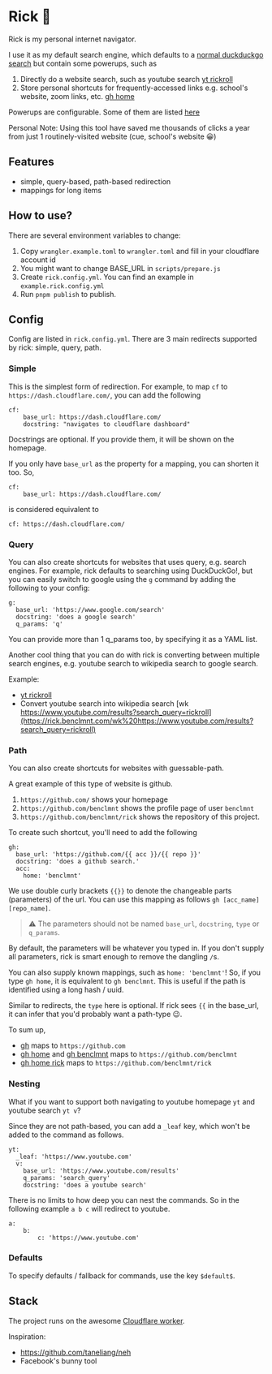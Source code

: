 # Rick 🐰

Rick is my personal internet navigator.

I use it as my default search engine, which defaults to a [normal duckduckgo search](https://rick.benclmnt.com/rickroll) but contain some powerups, such as

1. Directly do a website search, such as youtube search [yt rickroll](https://rick.benclmnt.com/yt%20rickroll)
2. Store personal shortcuts for frequently-accessed links e.g. school's website, zoom links, etc. [gh home](https://rick.benclmnt.com/gh%20home)

Powerups are configurable. Some of them are listed [here](https://rick.benclmnt.com/)

Personal Note: Using this tool have saved me thousands of clicks a year from just 1 routinely-visited website (cue, school's website 😀)

## Features

- simple, query-based, path-based redirection
- mappings for long items

## How to use?

There are several environment variables to change:

1. Copy `wrangler.example.toml` to `wrangler.toml` and fill in your cloudflare account id
2. You might want to change BASE_URL in `scripts/prepare.js`
3. Create `rick.config.yml`. You can find an example in `example.rick.config.yml`
4. Run `pnpm publish` to publish.

## Config

Config are listed in `rick.config.yml`. There are 3 main redirects supported by rick: simple, query, path.

### Simple

This is the simplest form of redirection.
For example, to map `cf` to `https://dash.cloudflare.com/`, you can add the following

```
cf:
    base_url: https://dash.cloudflare.com/
    docstring: "navigates to cloudflare dashboard"
```

Docstrings are optional. If you provide them, it will be shown on the homepage.

If you only have `base_url` as the property for a mapping, you can shorten it too. So,

```
cf:
    base_url: https://dash.cloudflare.com/
```

is considered equivalent to

```
cf: https://dash.cloudflare.com/
```

### Query

You can also create shortcuts for websites that uses query, e.g. search engines.
For example, rick defaults to searching using DuckDuckGo!, but you can easily switch to google using the `g` command by adding the following to your config:

```
g:
  base_url: 'https://www.google.com/search'
  docstring: 'does a google search'
  q_params: 'q'
```

You can provide more than 1 q_params too, by specifying it as a YAML list.

Another cool thing that you can do with rick is converting between multiple search engines, e.g. youtube search to wikipedia search to google search.

Example:

- [yt rickroll](https://rick.benclmnt.com/yt%20rickroll)
- Convert youtube search into wikipedia search [wk https://www.youtube.com/results?search_query=rickroll](https://rick.benclmnt.com/wk%20https://www.youtube.com/results?search_query=rickroll)

### Path

You can also create shortcuts for websites with guessable-path.

A great example of this type of website is github.

1. `https://github.com/` shows your homepage
2. `https://github.com/benclmnt` shows the profile page of user `benclmnt`
3. `https://github.com/benclmnt/rick` shows the repository of this project.

To create such shortcut, you'll need to add the following

```
gh:
  base_url: 'https://github.com/{{ acc }}/{{ repo }}'
  docstring: 'does a github search.'
  acc:
    home: 'benclmnt'
```

We use double curly brackets `{{}}` to denote the changeable parts (parameters) of the url. You can use this mapping as follows `gh [acc_name] [repo_name]`.

> ⚠️ The parameters should not be named `base_url`, `docstring`, `type` or `q_params`.

By default, the parameters will be whatever you typed in. If you don't supply all parameters, rick is smart enough to remove the dangling `/`s.

You can also supply known mappings, such as `home: 'benclmnt'`! So, if you type `gh home`, it is equivalent to `gh benclmnt`. This is useful if the path is identified using a long hash / uuid.

Similar to redirects, the `type` here is optional. If rick sees `{{` in the base_url, it can infer that you'd probably want a path-type 😉.

To sum up,

- [gh](https://rick.benclmnt.com/gh) maps to `https://github.com`
- [gh home](https://rick.benclmnt.com/gh%20home) and [gh benclmnt](https://rick.benclmnt.com/gh%20benclmnt) maps to `https://github.com/benclmnt`
- [gh home rick](https://rick.benclmnt.com/gh%20home%20rick) maps to `https://github.com/benclmnt/rick`

### Nesting

What if you want to support both navigating to youtube homepage `yt` and youtube search `yt v`?

Since they are not path-based, you can add a `_leaf` key, which won't be added to the command as follows.

```
yt:
  _leaf: 'https://www.youtube.com'
  v:
    base_url: 'https://www.youtube.com/results'
    q_params: 'search_query'
    docstring: 'does a youtube search'
```

There is no limits to how deep you can nest the commands. So in the following example `a b c` will redirect to youtube.

```
a:
    b:
        c: 'https://www.youtube.com'
```

### Defaults

To specify defaults / fallback for commands, use the key `$default$`.

## Stack

The project runs on the awesome [Cloudflare worker](https://developers.cloudflare.com/workers/).

Inspiration:

- https://github.com/taneliang/neh
- Facebook's bunny tool
